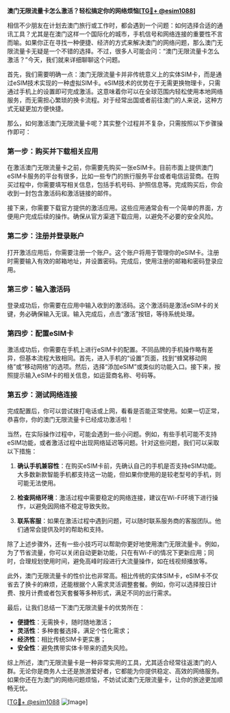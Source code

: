 **澳门无限流量卡怎么激活？轻松搞定你的网络烦恼[[TG💪+ @esim1088](https://t.me/s/esim1088)]**

相信不少朋友在计划去澳门旅行或工作时，都会遇到一个问题：如何选择合适的通讯工具？尤其是在澳门这样一个国际化的城市，手机信号和网络连接的重要性不言而喻。如果你正在寻找一种便捷、经济的方式来解决澳门的网络问题，那么澳门无限流量卡无疑是一个不错的选择。不过，很多人可能会问：“澳门无限流量卡怎么激活？”今天，我们就来详细聊聊这个问题。

首先，我们需要明确一点：澳门无限流量卡并非传统意义上的实体SIM卡，而是通过eSIM技术实现的一种虚拟SIM卡。eSIM技术的优势在于无需更换物理卡，只需通过手机上的设置即可完成激活。这意味着你可以在全球范围内轻松使用本地网络服务，而无需担心繁琐的换卡流程。对于经常出国或者前往澳门的人来说，这种方式无疑更加方便快捷。

那么，如何激活澳门无限流量卡呢？其实整个过程并不复杂，只需按照以下步骤操作即可：

### **第一步：购买并下载相关应用**
在激活澳门无限流量卡之前，你需要先购买一张eSIM卡。目前市面上提供澳门eSIM卡服务的平台有很多，比如一些专门的旅行服务平台或者电信运营商。在购买过程中，你需要填写相关信息，包括手机号码、护照信息等。完成购买后，你会收到一封包含激活码和激活链接的邮件。

接下来，你需要下载官方提供的激活应用。这些应用通常会有一个简单的界面，方便用户完成后续的操作。确保从官方渠道下载应用，以避免不必要的安全风险。

### **第二步：注册并登录账户**
打开激活应用后，你需要注册一个账户。这个账户将用于管理你的eSIM卡。注册时需要输入有效的邮箱地址，并设置密码。完成后，使用注册的邮箱和密码登录应用。

### **第三步：输入激活码**
登录成功后，你需要在应用中输入收到的激活码。这个激活码是激活eSIM卡的关键，务必确保输入无误。输入完成后，点击“激活”按钮，等待系统处理。

### **第四步：配置eSIM卡**
激活成功后，你需要在手机上进行eSIM卡的配置。不同品牌的手机操作略有差异，但基本流程大致相同。首先，进入手机的“设置”页面，找到“蜂窝移动网络”或“移动网络”的选项。然后，选择“添加eSIM”或类似的功能入口。接下来，按照提示输入eSIM卡的相关信息，如运营商名称、号码等。

### **第五步：测试网络连接**
完成配置后，你可以尝试拨打电话或上网，看看是否能正常使用。如果一切正常，恭喜你，你的澳门无限流量卡已经成功激活啦！

当然，在实际操作过程中，可能会遇到一些小问题。例如，有些手机可能不支持eSIM功能，或者激活过程中出现网络延迟等问题。针对这些问题，我们可以采取以下措施：

1. **确认手机兼容性**：在购买eSIM卡前，先确认自己的手机是否支持eSIM功能。大多数新款智能手机都支持这一功能，但如果你使用的是较老型号的手机，则可能无法使用。
   
2. **检查网络环境**：激活过程中需要稳定的网络连接，建议在Wi-Fi环境下进行操作，以避免因网络不稳定导致失败。

3. **联系客服**：如果在激活过程中遇到问题，可以随时联系服务商的客服团队。他们通常会提供及时的帮助和支持。

除了上述步骤外，还有一些小技巧可以帮助你更好地使用澳门无限流量卡。例如，为了节省流量，你可以关闭自动更新功能，只在有Wi-Fi的情况下更新应用；同时，合理规划使用时间，避免高峰时段进行大流量操作，如在线视频播放等。

此外，澳门无限流量卡的性价比也非常高。相比传统的实体SIM卡，eSIM卡不仅省去了换卡的麻烦，还能根据个人需求灵活调整套餐。例如，你可以选择按日计费、按月计费或者包天套餐等多种形式，满足不同的出行需求。

最后，让我们总结一下澳门无限流量卡的优势所在：
- **便捷性**：无需换卡，随时随地激活；
- **灵活性**：多种套餐选择，满足个性化需求；
- **经济性**：相比传统SIM卡更实惠；
- **安全性**：避免携带实体卡带来的遗失风险。

综上所述，澳门无限流量卡是一种非常实用的工具，尤其适合经常往返澳门的人群。无论你是商务人士还是旅游爱好者，它都能为你提供稳定、高效的网络服务。如果你还在为澳门的网络问题烦恼，不妨试试澳门无限流量卡，让你的旅途更加顺畅无忧。

[[TG💪+ @esim1088](https://t.me/s/esim1088) ![Image](https://i.postimg.cc/4NQfJmqS/Snipaste-2025-05-13-00-14-12.png)]